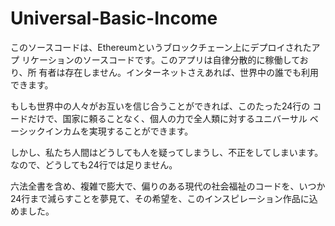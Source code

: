 # Universal-Basic-Income
このソースコードは、Ethereumというブロックチェーン上にデプロイされたアプ
リケーションのソースコードです。このアプリは自律分散的に稼働しており、所
有者は存在しません。インターネットさえあれば、世界中の誰でも利用できます。

もしも世界中の人々がお互いを信じ合うことができれば、このたった24行の
コードだけで、国家に頼ることなく、個人の力で全人類に対するユニバーサル
ベーシックインカムを実現することができます。

しかし、私たち人間はどうしても人を疑ってしまうし、不正をしてしまいます。
なので、どうしても24行では足りません。

六法全書を含め、複雑で膨大で、偏りのある現代の社会福祉のコードを、いつか
24行まで減らすことを夢見て、その希望を、このインスピレーション作品に込
めました。
